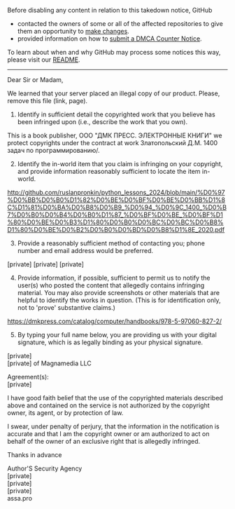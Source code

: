 Before disabling any content in relation to this takedown notice, GitHub
- contacted the owners of some or all of the affected repositories to give them an opportunity to [make changes](https://docs.github.com/en/github/site-policy/dmca-takedown-policy#a-how-does-this-actually-work).
- provided information on how to [submit a DMCA Counter Notice](https://docs.github.com/en/articles/guide-to-submitting-a-dmca-counter-notice).

To learn about when and why GitHub may process some notices this way, please visit our [README](https://github.com/github/dmca/blob/master/README.md#anatomy-of-a-takedown-notice).

---

Dear Sir or Madam,

We learned that your server placed an illegal copy of our product.
Please, remove this file (link, page).


1. Identify in sufficient detail the copyrighted work that you believe has been infringed upon (i.e., describe the work that you own).


This is a book publisher, ООО "ДМК ПРЕСС. ЭЛЕКТРОННЫЕ КНИГИ" we protect copyrights under the contract at work Златопольский Д.М. 1400 задач по программированию/.


2. Identify the in-world item that you claim is infringing on your copyright, and provide information reasonably sufficient to locate the item in-world.

http://github.com/ruslanpronkin/python_lessons_2024/blob/main/%D0%97%D0%BB%D0%B0%D1%82%D0%BE%D0%BF%D0%BE%D0%BB%D1%8C%D1%81%D0%BA%D0%B8%D0%B9_%D0%94_%D0%9C_1400_%D0%B7%D0%B0%D0%B4%D0%B0%D1%87_%D0%BF%D0%BE_%D0%BF%D1%80%D0%BE%D0%B3%D1%80%D0%B0%D0%BC%D0%BC%D0%B8%D1%80%D0%BE%D0%B2%D0%B0%D0%BD%D0%B8%D1%8E_2020.pdf




3. Provide a reasonably sufficient method of contacting you; phone number and email address would be preferred.

[private] [private] [private]


4. Provide information, if possible, sufficient to permit us to notify the user(s) who posted the content that allegedly contains infringing material. You may also provide screenshots or other materials that are helpful to identify the works in question. (This is for identification only, not to 'prove' substantive claims.)

https://dmkpress.com/catalog/computer/handbooks/978-5-97060-827-2/

5. By typing your full name below, you are providing us with your digital signature, which is as legally binding as your physical signature.

[private]  
[private] of Magnamedia LLC

Agreement(s):  
[private]  


I have good faith belief that the use of the copyrighted materials described above and contained on the service is not authorized by the copyright owner, its agent, or by protection of law.

I swear, under penalty of perjury, that the information in the notification is accurate and that I am the copyright owner or am authorized to act on behalf of the owner of an exclusive right that is allegedly infringed.

Thanks in advance

Author'S Security Agency  
[private]  
[private]  
[private]  
assa.pro

